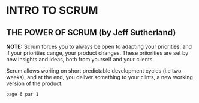 # INTRO TO SCRUM

## THE POWER OF SCRUM (by Jeff Sutherland)
<b>NOTE:</b>
    Scrum forces you to always be open to adapting your priorities. and if your priorities cange, your product changes. These priiorities are set by new insights and ideas, both from yourself and your clients.

Scrum allows woriing on short predictable development cycles (i.e two weeks), and at the end, you deliver something to your clints, a new working version of the product.

`page 6 par 1 `

